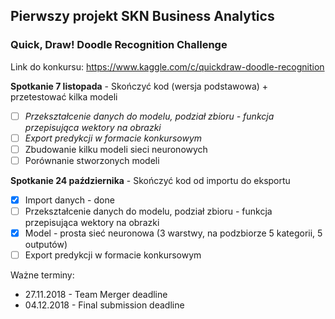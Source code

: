 ## Pierwszy projekt SKN Business Analytics
### Quick, Draw! Doodle Recognition Challenge

Link do konkursu: https://www.kaggle.com/c/quickdraw-doodle-recognition

**Spotkanie 7 listopada** - Skończyć kod (wersja podstawowa) + przetestować kilka modeli
- [ ] *Przekształcenie danych do modelu, podział zbioru - funkcja przepisująca wektory na obrazki*
- [ ] *Export predykcji w formacie konkursowym*
- [ ] Zbudowanie kilku modeli sieci neuronowych 
- [ ] Porównanie stworzonych modeli 

**Spotkanie 24 października** - Skończyć kod od importu do eksportu
- [x] Import danych - done
- [ ] Przekształcenie danych do modelu, podział zbioru - funkcja przepisująca wektory na obrazki
- [x] Model - prosta sieć neuronowa (3 warstwy, na podzbiorze 5 kategorii, 5 outputów)
- [ ] Export predykcji w formacie konkursowym

Ważne terminy:
- 27.11.2018 - Team Merger deadline
- 04.12.2018 - Final submission deadline
